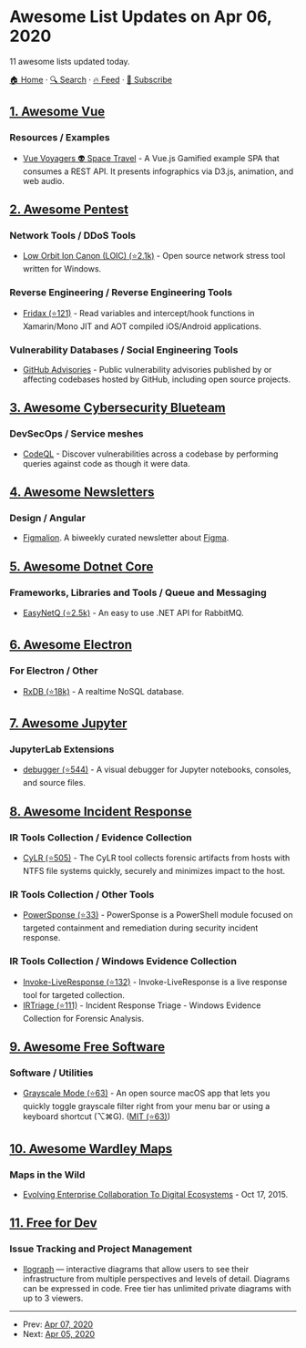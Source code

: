 # Awesome List Updates on Apr 06, 2020

11 awesome lists updated today.

[🏠 Home](/README.md) · [🔍 Search](https://test.trackawesomelist.com/search/) · [🔥 Feed](https://test.trackawesomelist.com/feed.xml) · [📮 Subscribe](https://trackawesomelist.us17.list-manage.com/subscribe?u=d2f0117aa829c83a63ec63c2f&id=36a103854c)



## [1. Awesome Vue](/content/vuejs/awesome-vue/README.md)

### Resources / Examples

*   [Vue Voyagers 👽 Space Travel](https://neodigm.github.io/vue_voyagers/) - A Vue.js Gamified example SPA that consumes a REST API. It presents infographics via D3.js, animation, and web audio.

## [2. Awesome Pentest](/content/enaqx/awesome-pentest/README.md)

### Network Tools / DDoS Tools

*   [Low Orbit Ion Canon (LOIC) (⭐2.1k)](https://github.com/NewEraCracker/LOIC) - Open source network stress tool written for Windows.

### Reverse Engineering / Reverse Engineering Tools

*   [Fridax (⭐121)](https://github.com/NorthwaveNL/fridax) - Read variables and intercept/hook functions in Xamarin/Mono JIT and AOT compiled iOS/Android applications.

### Vulnerability Databases / Social Engineering Tools

*   [GitHub Advisories](https://github.com/advisories/) - Public vulnerability advisories published by or affecting codebases hosted by GitHub, including open source projects.

## [3. Awesome Cybersecurity Blueteam](/content/fabacab/awesome-cybersecurity-blueteam/README.md)

### DevSecOps / Service meshes

*   [CodeQL](https://securitylab.github.com/tools/codeql) - Discover vulnerabilities across a codebase by performing queries against code as though it were data.

## [4. Awesome Newsletters](/content/zudochkin/awesome-newsletters/README.md)

### Design / Angular

*   [Figmalion](https://figmalion.com). A biweekly curated newsletter about [Figma](https://www.figma.com/).

## [5. Awesome Dotnet Core](/content/thangchung/awesome-dotnet-core/README.md)

### Frameworks, Libraries and Tools / Queue and Messaging

*   [EasyNetQ (⭐2.5k)](https://github.com/EasyNetQ/EasyNetQ) - An easy to use .NET API for RabbitMQ.

## [6. Awesome Electron](/content/sindresorhus/awesome-electron/README.md)

### For Electron / Other

*   [RxDB (⭐18k)](https://github.com/pubkey/rxdb) - A realtime NoSQL database.

## [7. Awesome Jupyter](/content/markusschanta/awesome-jupyter/README.md)

### JupyterLab Extensions

*   [debugger (⭐544)](https://github.com/jupyterlab/debugger) - A visual debugger for Jupyter notebooks, consoles, and source files.

## [8. Awesome Incident Response](/content/meirwah/awesome-incident-response/README.md)

### IR Tools Collection / Evidence Collection

*   [CyLR (⭐505)](https://github.com/orlikoski/CyLR) - The CyLR tool collects forensic artifacts from hosts with NTFS file systems quickly, securely and minimizes impact to the host.

### IR Tools Collection / Other Tools

*   [PowerSponse (⭐33)](https://github.com/swisscom/PowerSponse) - PowerSponse is a PowerShell module focused on targeted containment and remediation during security incident response.

### IR Tools Collection / Windows Evidence Collection

*   [Invoke-LiveResponse (⭐132)](https://github.com/mgreen27/Invoke-LiveResponse) -  Invoke-LiveResponse is a live response tool for targeted collection.
*   [IRTriage (⭐111)](https://github.com/AJMartel/IRTriage) - Incident Response Triage - Windows Evidence Collection for Forensic Analysis.

## [9. Awesome Free Software](/content/johnjago/awesome-free-software/README.md)

### Software / Utilities

*   [Grayscale Mode (⭐63)](https://github.com/rkbhochalya/grayscale-mode) - An open source macOS app that lets you quickly toggle grayscale filter right from your menu bar or using a keyboard shortcut (⌥⌘G). ([MIT (⭐63)](https://github.com/rkbhochalya/grayscale-mode/blob/master/LICENSE))

## [10. Awesome Wardley Maps](/content/wardley-maps-community/awesome-wardley-maps/README.md)

### Maps in the Wild

*   [Evolving Enterprise Collaboration To Digital Ecosystems](https://www.forbes.com/sites/rawnshah/2015/10/17/evolving-enterprise-collaboration-to-digital-ecosystems/#7091b8557bda) - Oct 17, 2015.

## [11. Free for Dev](/content/ripienaar/free-for-dev/README.md)

### Issue Tracking and Project Management

*   [Ilograph](https://www.ilograph.com/)  — interactive diagrams that allow users to see their infrastructure from multiple perspectives and levels of detail. Diagrams can be expressed in code. Free tier has unlimited private diagrams with up to 3 viewers.

---

- Prev: [Apr 07, 2020](/content/2020/04/07/README.md)
- Next: [Apr 05, 2020](/content/2020/04/05/README.md)